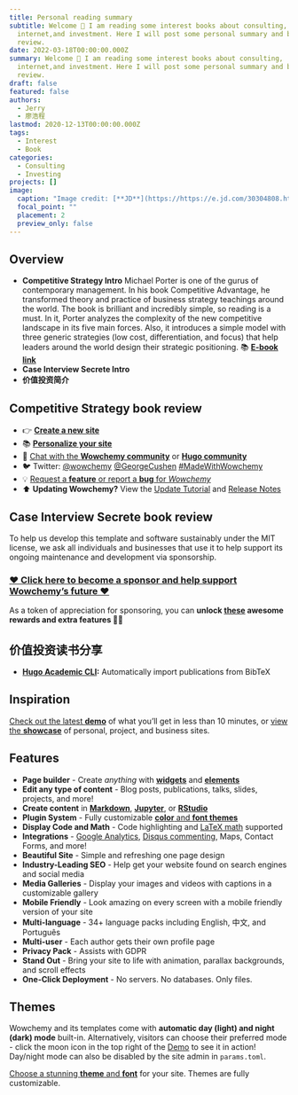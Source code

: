```yaml
---
title: Personal reading summary
subtitle: Welcome 👋 I am reading some interest books about consulting,
  internet,and investment. Here I will post some personal summary and book
  review.
date: 2022-03-18T00:00:00.000Z
summary: Welcome 👋 I am reading some interest books about consulting,
  internet,and investment. Here I will post some personal summary and book
  review.
draft: false
featured: false
authors:
  - Jerry
  - 廖浩程
lastmod: 2020-12-13T00:00:00.000Z
tags:
  - Interest
  - Book
categories:
  - Consulting
  - Investing
projects: []
image:
  caption: "Image credit: [**JD**](https://https://e.jd.com/30304808.html)"
  focal_point: ""
  placement: 2
  preview_only: false
---
```

<!--StartFragment-->

## Overview

* **Competitive Strategy Intro** Michael Porter is one of the gurus of contemporary management. In his book Competitive Advantage, he transformed theory and practice of business strategy teachings around the world. The book is brilliant and incredibly simple, so reading is a must. In it, Porter analyzes the complexity of the new competitive landscape in its five main forces. Also, it introduces a simple model with three generic strategies (low cost, differentiation, and focus) that help leaders around the world design their strategic positioning. 📚 **[E-book link](https://www.amazon.com/Competitive-Strategy-Techniques-Industries-Competitors-ebook/dp/B001CB34J0)**
* **Case Interview Secrete Intro**
* **价值投资简介**

## Competitive Strategy book review

* 👉 **[Create a new site](https://wowchemy.com/templates/)**
* 📚 **[Personalize your site](https://wowchemy.com/docs/)**
* 💬 [Chat with the **Wowchemy community**](https://discord.gg/z8wNYzb) or **[Hugo community](https://discourse.gohugo.io/)**
* 🐦 Twitter: [@wowchemy](https://twitter.com/wowchemy) [@GeorgeCushen](https://twitter.com/GeorgeCushen) [\#MadeWithWowchemy](https://twitter.com/search?q=%28%23MadeWithWowchemy%20OR%20%23MadeWithAcademic%29&src=typed_query)
* 💡 [Request a **feature** or report a **bug** for *Wowchemy*](https://github.com/wowchemy/wowchemy-hugo-modules/issues)
* ⬆️ **Updating Wowchemy?** View the [Update Tutorial](https://wowchemy.com/docs/hugo-tutorials/update/) and [Release Notes](https://wowchemy.com/updates/)

## Case Interview Secrete book review

To help us develop this template and software sustainably under the MIT license, we ask all individuals and businesses that use it to help support its ongoing maintenance and development via sponsorship.

### [❤️ Click here to become a sponsor and help support Wowchemy’s future ❤️](https://wowchemy.com/plans/)

As a token of appreciation for sponsoring, you can **unlock [these](https://wowchemy.com/plans/) awesome rewards and extra features 🦄✨**

## 价值投资读书分享

* **[Hugo Academic CLI](https://github.com/wowchemy/hugo-academic-cli):** Automatically import publications from BibTeX

## Inspiration

[Check out the latest **demo**](https://academic-demo.netlify.com/) of what you’ll get in less than 10 minutes, or [view the **showcase**](https://wowchemy.com/user-stories/) of personal, project, and business sites.

## Features

* **Page builder** - Create *anything* with **[widgets](https://wowchemy.com/docs/page-builder/)** and **[elements](https://wowchemy.com/docs/content/writing-markdown-latex/)**
* **Edit any type of content** - Blog posts, publications, talks, slides, projects, and more!
* **Create content** in **[Markdown](https://wowchemy.com/docs/content/writing-markdown-latex/)**, **[Jupyter](https://wowchemy.com/docs/import/jupyter/)**, or **[RStudio](https://wowchemy.com/docs/install-locally/)**
* **Plugin System** - Fully customizable [**color** and **font themes**](https://wowchemy.com/docs/customization/)
* **Display Code and Math** - Code highlighting and [LaTeX math](https://en.wikibooks.org/wiki/LaTeX/Mathematics) supported
* **Integrations** - [Google Analytics](https://analytics.google.com/), [Disqus commenting](https://disqus.com/), Maps, Contact Forms, and more!
* **Beautiful Site** - Simple and refreshing one page design
* **Industry-Leading SEO** - Help get your website found on search engines and social media
* **Media Galleries** - Display your images and videos with captions in a customizable gallery
* **Mobile Friendly** - Look amazing on every screen with a mobile friendly version of your site
* **Multi-language** - 34+ language packs including English, 中文, and Português
* **Multi-user** - Each author gets their own profile page
* **Privacy Pack** - Assists with GDPR
* **Stand Out** - Bring your site to life with animation, parallax backgrounds, and scroll effects
* **One-Click Deployment** - No servers. No databases. Only files.

## Themes

Wowchemy and its templates come with **automatic day (light) and night (dark) mode** built-in. Alternatively, visitors can choose their preferred mode - click the moon icon in the top right of the [Demo](https://academic-demo.netlify.com/) to see it in action! Day/night mode can also be disabled by the site admin in `params.toml`.

[Choose a stunning **theme** and **font**](https://wowchemy.com/docs/customization) for your site. Themes are fully customizable.

<!--EndFragment-->